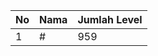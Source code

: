 | No | Nama            | Jumlah Level |
|----|-----------------|--------------|
| 1  | #    |    959        |
